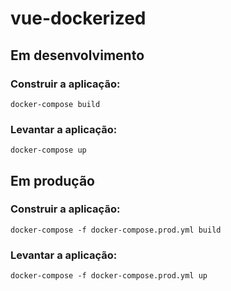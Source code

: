 # vue-dockerized

## Em desenvolvimento

### Construir a aplicação:

`docker-compose build`

### Levantar a aplicação:

`docker-compose up`

## Em produção

### Construir a aplicação:

`docker-compose -f docker-compose.prod.yml build`

### Levantar a aplicação:

`docker-compose -f docker-compose.prod.yml up`
